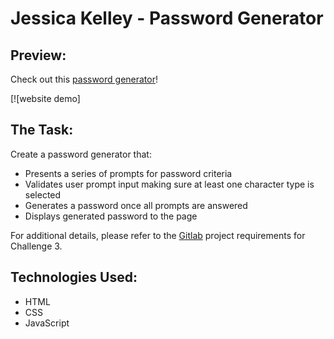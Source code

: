 # Jessica Kelley - Password Generator

## Preview:
Check out this [password generator]()!

[![website demo] 

## The Task:

Create a password generator that:

- Presents a series of prompts for password criteria
- Validates user prompt input making sure at least one character type is selected
- Generates a password once all prompts are answered
- Displays generated password to the page

For additional details, please refer to the [Gitlab](https://ucb.bootcampcontent.com/UCB-Coding-Bootcamp/ucb-virt-bo-fsf-pt-04-2021-u-b/tree/master/03-JavaScript/02-Challenge) project requirements for Challenge 3.

## Technologies Used:

- HTML
- CSS
- JavaScript
